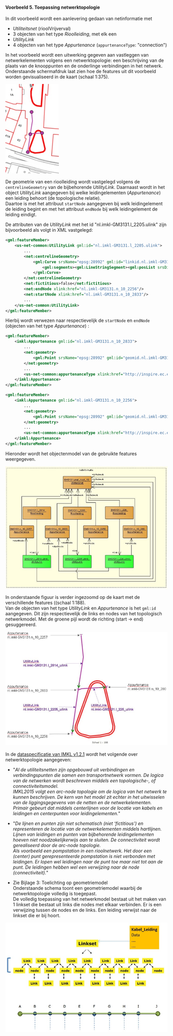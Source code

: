 ﻿#### Voorbeeld 5. Toepassing netwerktopologie

In dit voorbeeld wordt een aanlevering gedaan van netinformatie met
- _Utiliteitsnet_ (rioolVrijverval)
- 3 objecten van het type _Rioolleiding_, met elk een
- _UtilityLink_
- 4 objecten van het type _Appurtenance_ (`appurtenanceType`: "connection")

In het voorbeeld wordt een uitwerking gegeven aan vastleggen van netwerkelementen volgens een netwerktopologie: een beschrijving van de plaats van de knooppunten en de onderlinge verbindingen in het netwerk.  \
Onderstaande schermafdruk laat zien hoe de features uit dit voorbeeld worden gevisualiseerd in de kaart (schaal 1:375).

![voorbeeld_5_visualisatie1_375](../images/Voorbeeld-5-Toepassing-netwerktopologie-1-375.jpg "Voorbeeld 5. Visualisatie netwerk en knooppunten (schaal 1:375)")

De geometrie van een rioolleiding wordt vastgelegd volgens de `centrelineGeometry` van de bijbehorende _UtilityLink_. Daarnaast wordt in het object _UtilityLink_ aangegeven bij welke leidingelementen (_Appurtenance_) een leiding behoort (de topologische relatie).  \
Daartoe is met het attribuut `startNode` aangegeven bij welk leidingelement de leiding begint en met het attribuut `endNode` bij welk leidingelement de leiding eindigt.

De attributen van de _UtilityLink_ met het id "nl.imkl-GM3131.l_2205.ulink" zijn bijvoorbeeld als volgt in XML vastgelegd:
```xml
<gml:featureMember>
	<us-net-common:UtilityLink gml:id="nl.imkl-GM3131.l_2205.ulink">
		...
		<net:centrelineGeometry>
			<gml:Curve srsName="epsg:28992" gml:id="linkid.nl.imkl-GM3131.l_2205.ulink">
				<gml:segments><gml:LineStringSegment><gml:posList srsDimension="2">167465.393 441015.684 167463.570 441002.500</gml:posList></gml:LineStringSegment></gml:segments>
			</gml:Curve>
		</net:centrelineGeometry>
		<net:fictitious>false</net:fictitious>
		<net:endNode xlink:href="nl.imkl-GM3131.n_10_2256"/>
		<net:startNode xlink:href="nl.imkl-GM3131.n_10_2833"/>
		...
	</us-net-common:UtilityLink>
</gml:featureMember>
```

Hierbij wordt verwezen naar respectievelijk de `startNode` en `endNode` (objecten van het type _Appurtenance_) :
```xml
<gml:featureMember>
	<imkl:Appurtenance gml:id="nl.imkl-GM3131.n_10_2833">
		...
		<net:geometry>
			<gml:Point srsName="epsg:28992" gml:id="geomid.nl.imkl-GM3131.n_10_2833"> <gml:pos srsDimension="2">167465.393 441015.684</gml:pos></gml:Point>
		</net:geometry>
		...
		<us-net-common:appurtenanceType xlink:href="http://inspire.ec.europa.eu/codelist/SewerAppurtenanceTypeValue/connection"/>
	</imkl:Appurtenance>
</gml:featureMember>
```
```xml
<gml:featureMember>
	<imkl:Appurtenance gml:id="nl.imkl-GM3131.n_10_2256">
		...
		<net:geometry>
			<gml:Point srsName="epsg:28992" gml:id="geomid.nl.imkl-GM3131.n_10_2256"> <gml:pos srsDimension="2">167463.570 441002.500</gml:pos></gml:Point>
		</net:geometry>
		...
		<us-net-common:appurtenanceType xlink:href="http://inspire.ec.europa.eu/codelist/SewerAppurtenanceTypeValue/connection"/>
	</imkl:Appurtenance>
</gml:featureMember>
```

Hieronder wordt het objectenmodel van de gebruikte features weergegeven.

![voorbeeld_5_objectenmodel_netwerktopologie](../images/Voorbeeld-5-Objectenmodel-netwerktopologie.jpg "Voorbeeld 5. Objectenmodel netwerktopologie")

In onderstaande figuur is verder ingezoomd op de kaart met de verschillende features ((schaal 1:188).  \
Van de objecten van het type _UtilityLink_ en _Appurtenance_ is het `gml:id` aangegeven. Dit zijn respectievelijk de links en nodes van het topologisch netwerkmodel. Met de groene pijl wordt de richting (start -> end) gesuggereerd.

![voorbeeld_5_toepassing_netwerktopologie_IMKL_188](../images/Voorbeeld-5-Toepassing-netwerktopologie-1-188-IMKL.jpg "Voorbeeld 5. Toepassing netwerktopologie (schaal 1:188)")
<br>
<br>
In de [dataspecificatie van IMKL v1.2.1](https://github.com/Geonovum/imkl2015/blob/master/informatiemodel/1.2.1/IMKL2015_Dataspecificatie_1.2.1.pdf) wordt het volgende over netwerktopologie aangegeven:

- "_Al de utiliteitsnetten zijn opgebouwd uit verbindingen en verbindingspunten die samen een
transportnetwerk vormen. De logica van de netwerken wordt beschreven middels een topologische-, of
connectiviteitsmodel.  \
IMKL2015 volgt een arc-node topologie om de logica van het netwerk te kunnen
beschrijven. De kern van het model zit echter in het uitwisselen van de liggingsgegevens van de netten en
de netwerkelementen. Primair gebeurt dat middels centerlijnen voor de locatie van kabels en leidingen en
centerpunten voor leidingelementen._"

- "_De lijnen en punten zijn niet schematisch (niet ‘fictitious’) en representeren de locatie van
de netwerkelementen middels hartlijnen. Lijnen van leidingen en punten van bijbehorende
leidingelementen hoeven niet noodzakelijkerwijs aan te sluiten. De connectiviteit wordt gerealiseerd door
de arc-node topologie.  \
Als voorbeeld een pompstation in een rioolnetwerk. Het door een (center) punt
gerepresenteerde pompstation is niet verbonden met leidingen. Er lopen wel leidingen naar de punt toe
maar niet tot aan de punt. De leidingen hebben wel een verwijzing naar de node (connectiviteit)._"

- Zie Bijlage 3: Toelichting op geometriemodel  \
Onderstaande schema toont een geometriemodel waarbij de netwerktopologie volledig is toegepast.  \
De volledig toepassing van het netwerkmodel bestaat uit het maken van 1 linkset die bestaat uit links die
nodes met elkaar verbinden. Er is een verwijzing tussen de nodes en de links. Een leiding verwijst naar de
linkset die er bij hoort.

![IMKLv1.2.1_dataspecificatie_toepassing_netwerktopologie](../images/Voorbeeld-5-IMKL2015-Dataspecificatie-schema-netwerktopologie.jpg "IMKL v1.2.1 Dataspecificatie, toepassing netwerktopologie")
